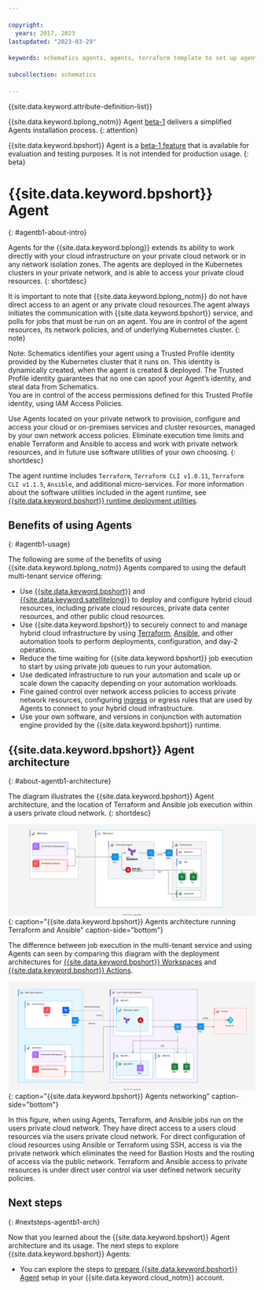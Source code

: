 ```yaml
---

copyright:
  years: 2017, 2023
lastupdated: "2023-03-29"

keywords: schematics agents, agents, terraform template to set up agents

subcollection: schematics

---
```


{{site.data.keyword.attribute-definition-list}}

{{site.data.keyword.bplong_notm}} Agent [beta-1](/docs/schematics?topic=schematics-schematics-relnotes&interface=cli#schematics-mar2223) delivers a simplified Agents installation process.
{: attention}

{{site.data.keyword.bpshort}} Agent is a [beta-1 feature](/docs/schematics?topic=schematics-agent-beta1-limitations) that is available for evaluation and testing purposes. It is not intended for production usage.
{: beta}

# {{site.data.keyword.bpshort}} Agent
{: #agentb1-about-intro}

Agents for the {{site.data.keyword.bplong}} extends its ability to work directly with your cloud infrastructure on your private cloud network or in any network isolation zones. The agents are deployed in the Kubernetes clusters in your private network, and is able to access your private cloud resources.
{: shortdesc}

It is important to note that {{site.data.keyword.bplong_notm}} do not have direct access to an agent or any private cloud resources.The agent always initiates the communication with {{site.data.keyword.bpshort}} service, and polls for jobs that must be run on an agent. You are in control of the agent resources, its network policies, and of underlying Kubernetes cluster.
{: note}

Note: Schematics identifies your agent using a Trusted Profile identity provided by the Kubernetes cluster that it runs on.  This identity is dynamically created, when the agent is created & deployed.   The Trusted Profile identity guarantees that no one can spoof your Agent’s identity, and steal data from Schematics.  
You are in control of the access permissions defined for this Trusted Profile identity, using IAM Access Policies. 


Use Agents located on your private network to provision, configure and access your cloud or on-premises services and cluster resources, managed by your own network access policies. Eliminate execution time limits and enable Terraform and Ansible to access and work with private network resources, and in future use software utilities of your own choosing.
{: shortdesc}

The agent runtime includes `Terraform`, `Terraform CLI v1.0.11`, `Terraform CLI v1.1.5`, `Ansible`, and additional micro-services. For more information about the software utilities included in the agent runtime, see [{{site.data.keyword.bpshort}} runtime deployment utilities](/docs/schematics?topic=schematics-sch-utilities).

## Benefits of using Agents
{: #agentb1-usage}

The following are some of the benefits of using {{site.data.keyword.bplong_notm}} Agents compared to using the default multi-tenant service offering:

- Use [{{site.data.keyword.bpshort}}](/docs/schematics?topic=schematics-learn-about-schematics) and [{{site.data.keyword.satellitelong}}](/docs/satellite?topic=satellite-getting-started) to deploy and configure hybrid cloud resources, including private cloud resources, private data center resources, and other public cloud resources.
- Use {{site.data.keyword.bpshort}} to securely connect to and manage hybrid cloud infrastructure by using [Terraform](/docs/ibm-cloud-provider-for-terraform?topic=ibm-cloud-provider-for-terraform-about), [Ansible](/docs/schematics?topic=schematics-getting-started-ansible), and other automation tools to perform deployments, configuration, and day-2 operations.
- Reduce the time waiting for {{site.data.keyword.bpshort}} job execution to start by using private job queues to run your automation.
- Use dedicated infrastructure to run your automation and scale up or scale down the capacity depending on your automation workloads.
- Fine gained control over network access policies to access private network resources, configuring [ingress](/docs/containers?topic=containers-vpc-kube-policies) or egress rules that are used by Agents to connect to your hybrid cloud infrastructure.
- Use your own software, and versions in conjunction with automation engine provided by the {{site.data.keyword.bpshort}} runtime.

## {{site.data.keyword.bpshort}} Agent architecture
{: #about-agentb1-architecture}

The diagram illustrates the {{site.data.keyword.bpshort}} Agent architecture, and the location of Terraform and Ansible job execution within a users private cloud network.
{: shortdesc}

![{{site.data.keyword.bpshort}} Agents architecture running Terraform and Ansible](images/new/sc-agents-architecture.svg){: caption="{{site.data.keyword.bpshort}} Agents architecture running Terraform and Ansible" caption-side="bottom"}

The difference between job execution in the multi-tenant service and using Agents can seen by comparing this diagram with the deployment architectures for [{{site.data.keyword.bpshort}} Workspaces](/docs/schematics?topic=schematics-sc-workspaces) and [{{site.data.keyword.bpshort}} Actions](/docs/schematics?topic=schematics-sc-actions).

![{{site.data.keyword.bpshort}} Agents networking](images/new/sc-agents-network.svg){: caption="{{site.data.keyword.bpshort}} Agents networking" caption-side="bottom"}

In this figure, when using Agents, Terraform, and Ansible jobs run on the users private cloud network. They have direct access to a users cloud resources via the users private cloud network. For direct configuration of cloud resources using Ansible or Terraform using SSH, access is via the private network which eliminates the need for Bastion Hosts and the routing of access via the public network. Terraform and Ansible access to private resources is under direct user control via user defined network security policies.   

## Next steps
{: #nextsteps-agentb1-arch}

Now that you learned about the {{site.data.keyword.bpshort}} Agent architecture and its usage. The next steps to explore {{site.data.keyword.bpshort}} Agents:
- You can explore the steps to [prepare {{site.data.keyword.bpshort}} Agent](/docs/schematics?topic=schematics-plan-agent-overview&interface=cli) setup in your {{site.data.keyword.cloud_notm}} account.

